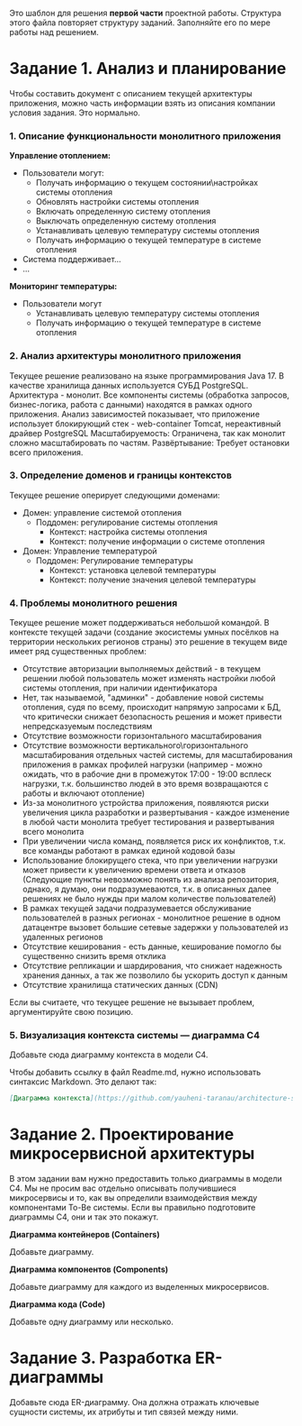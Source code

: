 Это шаблон для решения **первой части** проектной работы. Структура этого файла повторяет структуру заданий. Заполняйте его по мере работы над решением.

# Задание 1. Анализ и планирование

Чтобы составить документ с описанием текущей архитектуры приложения, можно часть информации взять из описания компании условия задания. Это нормально.

### 1. Описание функциональности монолитного приложения

**Управление отоплением:**

- Пользователи могут:
  - Получать информацию о текущем состоянии\настройках системы отопления
  - Обновлять настройки системы отопления
  - Включать определенную систему отопления
  - Выключать определенную систему отопления
  - Устанавливать целевую температуру системы отопления
  - Получать информацию о текущей температуре в системе отопления
- Система поддерживает…
- …

**Мониторинг температуры:**

- Пользователи могут
  - Устанавливать целевую температуру системы отопления
  - Получать информацию о текущей температуре в системе отопления

### 2. Анализ архитектуры монолитного приложения

Текущее решение реализовано на языке программирования Java 17. В качестве хранилища данных используется СУБД PostgreSQL. 
Архитектура - монолит. Все компоненты системы (обработка запросов, бизнес-логика, работа с данными) находятся в рамках одного приложения.
Анализ зависимостей показывает, что приложение использует блокирующий стек - web-container Tomcat, нереактивный драйвер PostgreSQL
Масштабируемость: Ограничена, так как монолит сложно масштабировать по частям.
Развёртывание: Требует остановки всего приложения.

### 3. Определение доменов и границы контекстов

Текущее решение оперирует следующими доменами:
- Домен: управление системой отопления
  - Поддомен: регулирование системы отопления
    - Контекст: настройка системы отопления
    - Контекст: получение информации о системе отопления
- Домен: Управление температурой
  - Поддомен: Регулирование температуры
    - Контекст: установка целевой температуры
    - Контекст: получение значения целевой температуры

### **4. Проблемы монолитного решения**
Текущее решение может поддерживаться небольшой командой. В контексте текущей задачи (создание экосистемы умных посёлков на территории нескольких регионов страны)
это решение в текущем виде имеет ряд существенных проблем:
- Отсутствие авторизации выполняемых действий - в текущем решении любой пользователь может изменять настройки любой системы отопления, при наличии идентификатора
- Нет, так называемой, "админки" - добавление новой системы отопления, судя по всему, происходит напрямую запросами к БД, что критически снижает безопасность решения и может привести непредсказуемым последствиям
- Отсутствие возможности горизонтального масштабирования
- Отсутствие возможности вертикального\горизонтального масштабирования отдельных частей системы, для масштабирования приложения в рамках профилей нагрузки
  (например - можно ожидать, что в рабочие дни в промежуток 17:00 - 19:00 всплеск нагрузки, т.к. большинство людей в это время возвращаются с работы и включают отопление)
- Из-за монолитного устройства приложения, появляются риски увеличения цикла разработки и развертывания - каждое изменение в любой части монолита требует тестирования и развертывания всего монолита
- При увеличении числа команд, появляется риск их конфликтов, т.к. все команды работают в рамках единой кодовой базы
- Использование блокирущего стека, что при увеличении нагрузки может привести к увеличению времени ответа и отказов
  (Следующие пункты невозможно понять из анализа репозитория, однако, я думаю, они подразумеваются, т.к. в описанных далее решениях не было нужды при малом количестве пользователей) 
- В рамках текущей задачи подразумевается обслуживание пользователей в разных регионах - монолитное решение в одном датацентре вызовет большие сетевые задержки у пользователей из удаленных регионов
- Отсутствие кеширования - есть данные, кеширование помогло бы существенно снизить время отклика
- Отсутствие репликации и шардирования, что снижает надежность хранения данных, а так же позволило бы ускорить доступ к данным
- Отсутствие хранилища статических данных (CDN)

Если вы считаете, что текущее решение не вызывает проблем, аргументируйте свою позицию.

### 5. Визуализация контекста системы — диаграмма С4

Добавьте сюда диаграмму контекста в модели C4.

Чтобы добавить ссылку в файл Readme.md, нужно использовать синтаксис Markdown. Это делают так:

```markdown
[Диаграмма контекста](https://github.com/yauheni-taranau/architecture-sprint-3/blob/project_part_1/smart-home-monolith/src/main/resources/uml/Context.puml)
```

# Задание 2. Проектирование микросервисной архитектуры

В этом задании вам нужно предоставить только диаграммы в модели C4. Мы не просим вас отдельно описывать получившиеся микросервисы и то, как вы определили взаимодействия между компонентами To-Be системы. Если вы правильно подготовите диаграммы C4, они и так это покажут.

**Диаграмма контейнеров (Containers)**

Добавьте диаграмму.

**Диаграмма компонентов (Components)**

Добавьте диаграмму для каждого из выделенных микросервисов.

**Диаграмма кода (Code)**

Добавьте одну диаграмму или несколько.

# Задание 3. Разработка ER-диаграммы

Добавьте сюда ER-диаграмму. Она должна отражать ключевые сущности системы, их атрибуты и тип связей между ними.
